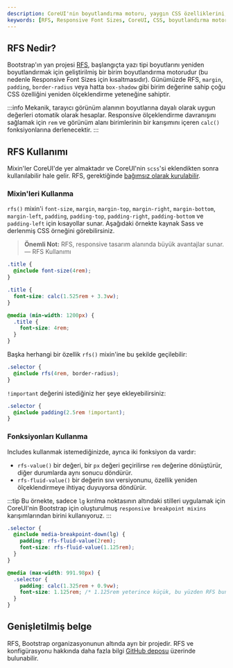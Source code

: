 ```yaml
---
description: CoreUI'nin boyutlandırma motoru, yaygın CSS özelliklerini, görünüm alanları ve cihazlar arasında mevcut alanı daha iyi kullanmak için responsive olarak ölçeklendirir. RFS, görsel tasarım süreçlerine esneklik katmak amacıyla tasarlanmıştır.
keywords: [RFS, Responsive Font Sizes, CoreUI, CSS, boyutlandırma motoru, responsive tasarım, proje]
---
```


## RFS Nedir?

Bootstrap'ın yan projesi [RFS](https://github.com/twbs/rfs/tree/), başlangıçta yazı tipi boyutlarını yeniden boyutlandırmak için geliştirilmiş bir birim boyutlandırma motorudur (bu nedenle Responsive Font Sizes için kısaltmasıdır). Günümüzde RFS, `margin`, `padding`, `border-radius` veya hatta `box-shadow` gibi birim değerine sahip çoğu CSS özelliğini yeniden ölçeklendirme yeteneğine sahiptir.

:::info
Mekanik, tarayıcı görünüm alanının boyutlarına dayalı olarak uygun değerleri otomatik olarak hesaplar. Responsive ölçeklendirme davranışını sağlamak için `rem` ve görünüm alanı birimlerinin bir karışımını içeren `calc()` fonksiyonlarına derlenecektir.
:::

## RFS Kullanımı

Mixin'ler CoreUI'de yer almaktadır ve CoreUI'nin `scss`'si eklendikten sonra kullanılabilir hale gelir. RFS, gerektiğinde [bağımsız olarak kurulabilir](https://github.com/twbs/rfs/tree/v#installation).

### Mixin'leri Kullanma

`rfs()` mixin'i `font-size`, `margin`, `margin-top`, `margin-right`, `margin-bottom`, `margin-left`, `padding`, `padding-top`, `padding-right`, `padding-bottom` ve `padding-left` için kısayollar sunar. Aşağıdaki örnekte kaynak Sass ve derlenmiş CSS örneğini görebilirsiniz.

> **Önemli Not:** RFS, responsive tasarım alanında büyük avantajlar sunar. 
> — RFS Kullanımı

```scss
.title {
  @include font-size(4rem);
}
```

```css
.title {
  font-size: calc(1.525rem + 3.3vw);
}

@media (min-width: 1200px) {
  .title {
    font-size: 4rem;
  }
}
```

Başka herhangi bir özellik `rfs()` mixin'ine bu şekilde geçilebilir:

```scss
.selector {
  @include rfs(4rem, border-radius);
}
```

`!important` değerini istediğiniz her şeye ekleyebilirsiniz:

```scss
.selector {
  @include padding(2.5rem !important);
}
```

### Fonksiyonları Kullanma

Includes kullanmak istemediğinizde, ayrıca iki fonksiyon da vardır:

- `rfs-value()` bir değeri, bir `px` değeri geçirilirse `rem` değerine dönüştürür, diğer durumlarda aynı sonucu döndürür.
- `rfs-fluid-value()` bir değerin sıvı versiyonunu, özellik yeniden ölçeklendirmeye ihtiyaç duyuyorsa döndürür.

:::tip
Bu örnekte, sadece `lg` kırılma noktasının altındaki stilleri uygulamak için CoreUI'nin Bootstrap için oluşturulmuş `responsive breakpoint mixins` karışımlarından birini kullanıyoruz.
:::

```scss
.selector {
  @include media-breakpoint-down(lg) {
    padding: rfs-fluid-value(2rem);
    font-size: rfs-fluid-value(1.125rem);
  }
}
```

```css
@media (max-width: 991.98px) {
  .selector {
    padding: calc(1.325rem + 0.9vw);
    font-size: 1.125rem; /* 1.125rem yeterince küçük, bu yüzden RFS bunu yeniden ölçeklendirmeyecek */
  }
}
```

## Genişletilmiş belge

RFS, Bootstrap organizasyonunun altında ayrı bir projedir. RFS ve konfigürasyonu hakkında daha fazla bilgi [GitHub deposu](https://github.com/twbs/rfs/tree/) üzerinde bulunabilir.
